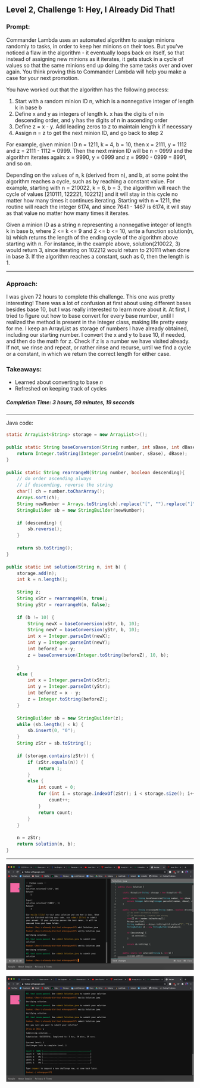 
## Level 2, Challenge 1: Hey, I Already Did That!

### Prompt: 

Commander Lambda uses an automated algorithm to assign minions randomly to tasks, in order to keep her minions on their toes. But you've noticed a flaw in the algorithm - it eventually loops back on itself, so that instead of assigning new minions as it iterates, it gets stuck in a cycle of values so that the same minions end up doing the same tasks over and over again. You think proving this to Commander Lambda will help you make a case for your next promotion.

You have worked out that the algorithm has the following process: 

1) Start with a random minion ID n, which is a nonnegative integer of length k in base b
2) Define x and y as integers of length k.  x has the digits of n in descending order, and y has the digits of n in ascending order
3) Define z = x - y.  Add leading zeros to z to maintain length k if necessary
4) Assign n = z to get the next minion ID, and go back to step 2

For example, given minion ID n = 1211, k = 4, b = 10, then x = 2111, y = 1112 and z = 2111 - 1112 = 0999. Then the next minion ID will be n = 0999 and the algorithm iterates again: x = 9990, y = 0999 and z = 9990 - 0999 = 8991, and so on.

Depending on the values of n, k (derived from n), and b, at some point the algorithm reaches a cycle, such as by reaching a constant value. For example, starting with n = 210022, k = 6, b = 3, the algorithm will reach the cycle of values [210111, 122221, 102212] and it will stay in this cycle no matter how many times it continues iterating. Starting with n = 1211, the routine will reach the integer 6174, and since 7641 - 1467 is 6174, it will stay as that value no matter how many times it iterates.

Given a minion ID as a string n representing a nonnegative integer of length k in base b, where 2 <= k <= 9 and 2 <= b <= 10, write a function solution(n, b) which returns the length of the ending cycle of the algorithm above starting with n. For instance, in the example above, solution(210022, 3) would return 3, since iterating on 102212 would return to 210111 when done in base 3. If the algorithm reaches a constant, such as 0, then the length is 1.

---
### Approach:

I was given 72 hours to complete this challenge. This one was pretty interesting! There was a lot of confusion at first about using different bases besides base 10, but I was really interested to learn more about it. At first, I tried to figure out how to base convert for every base number, until I realized the method is present in the Integer class, making life pretty easy for me. I keep an ArrayList as storage of numbers I have already obtained, including our starting number. I convert the x and y to base 10, if needed, and then do the math for z. Check if z is a number we have visited already. If not, we rinse and repeat, or rather rinse and recurse, until we find a cycle or a constant, in which we return the correct length for either case.

### Takeaways:

- Learned about converting to base *n*
- Refreshed on keeping track of cycles

##### Completion Time: 3 hours, 59 minutes, 19 seconds

---
Java code:
``` java
static ArrayList<String> storage = new ArrayList<>();

public static String baseConversion(String number, int sBase, int dBase) { 
    return Integer.toString(Integer.parseInt(number, sBase), dBase); 
} 

public static String rearrangeN(String number, boolean descending){
    // do order ascending always
    // if descending, reverse the string
    char[] ch = number.toCharArray();
    Arrays.sort(ch);
    String newNumber = Arrays.toString(ch).replace("[", "").replace("]", "").replace(", ", "");
    StringBuilder sb = new StringBuilder(newNumber);
    
    if (descending) {
        sb.reverse();
    }
    
    return sb.toString();
}

public static int solution(String n, int b) {
    storage.add(n);
    int k = n.length();
    
    String z;
    String xStr = rearrangeN(n, true);
    String yStr = rearrangeN(n, false);
    
    if (b != 10) {
        String newX = baseConversion(xStr, b, 10);
        String newY = baseConversion(yStr, b, 10);
        int x = Integer.parseInt(newX);
        int y = Integer.parseInt(newY);
        int beforeZ = x-y;
        z = baseConversion(Integer.toString(beforeZ), 10, b);
        
    }
    else {
        int x = Integer.parseInt(xStr);
        int y = Integer.parseInt(yStr);
        int beforeZ = x - y;
        z = Integer.toString(beforeZ);
    }
        
    StringBuilder sb = new StringBuilder(z);
    while (sb.length() < k) {
        sb.insert(0, "0");
    }
    String zStr = sb.toString();

    if (storage.contains(zStr)) {
        if (zStr.equals(n)) {
            return 1;
        }
        else {
            int count = 0;
            for (int i = storage.indexOf(zStr); i < storage.size(); i++) {
                count++;
            }
            return count;
        }
    }

    n = zStr;
    return solution(n, b); 
}
```

---

![Passing all test cases](https://github.com/mikedinhnguyen/google-foobar-challenge/blob/master/images/Screen%20Shot%202020-07-28%20at%203.23.52%20PM.png)

![A successful submission](https://github.com/mikedinhnguyen/google-foobar-challenge/blob/master/images/Screen%20Shot%202020-07-28%20at%203.35.10%20PM.png)
